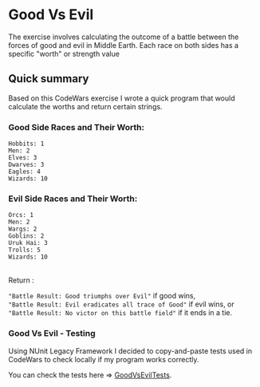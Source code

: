 
# Good Vs Evil
The exercise involves calculating the outcome of a battle between the forces of good and evil in Middle Earth. Each race on both sides has a specific "worth" or strength value
## Quick summary
Based on this CodeWars exercise I wrote a quick program that would calculate the worths and return certain strings.
### Good Side Races and Their Worth:
```
Hobbits: 1
Men: 2
Elves: 3
Dwarves: 3
Eagles: 4
Wizards: 10
```

### Evil Side Races and Their Worth:

```
Orcs: 1
Men: 2
Wargs: 2
Goblins: 2
Uruk Hai: 3
Trolls: 5
Wizards: 10
```

<br>
Return :

``` "Battle Result: Good triumphs over Evil" ```
if good wins, <br>
``` "Battle Result: Evil eradicates all trace of Good" ```
if evil wins, or <br>
``` "Battle Result: No victor on this battle field" ```
if it ends in a tie.

### Good Vs Evil - Testing

Using NUnit Legacy Framework I decided to copy-and-paste tests used in CodeWars to check locally if my program works correctly.

You can check the tests here => [GoodVsEvilTests](https://github.com/ArkadiuszTelega/FinishedProjects/blob/main/CodeWars/GoodVsEvilTests).
